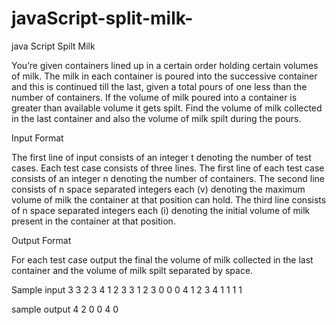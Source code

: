 # javaScript-split-milk-
java Script 
Spilt Milk

You’re given containers lined up in a certain order holding certain volumes of milk. The milk in each container is poured into the successive container and this is continued till the last, given a total pours of one less than the number of containers. If the volume of milk poured into a container is greater than available volume it gets spilt. Find the volume of milk collected in the last container and also the volume of milk spilt during the pours.

Input Format

The first line of input consists of an integer t denoting the number of test cases. Each test case consists of three lines. The first line of each test case consists of an integer n denoting the number of containers. The second line consists of n space separated integers each (v) denoting the maximum volume of milk the container at that position can hold. The third line consists of n space separated integers each (i) denoting the initial volume of milk present in the container at that position.

Output Format

For each test case output the final the volume of milk collected in the last container and the volume of milk spilt separated by space.

Sample input
3
3
2 3 4
1 2 3
3
1 2 3
0 0 0
4
1 2 3 4
1 1 1 1

sample output
4 2
0 0
4 0
